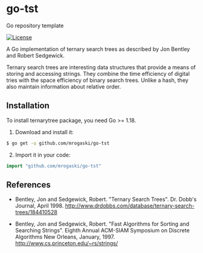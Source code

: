 # go-tst
Go repository template

[![License](http://img.shields.io/badge/license-mit-blue.svg?style=flat)](https://raw.githubusercontent.com/mrogaski/ternarytree/master/LICENSE)

A Go implementation of ternary search trees as described by Jon Bentley and Robert Sedgewick.

Ternary search trees are interesting data structures that provide a means of storing and accessing
strings.  They combine the time efficiency of digital tries with the space efficiency of binary search trees.
Unlike a hash, they also maintain information about relative order.

## Installation

To install ternarytree package, you need Go >= 1.18.

1. Download and install it:

```sh
$ go get -u github.com/mrogaski/go-tst
```

2. Import it in your code:

```go
import "github.com/mrogaski/go-tst"
```

## References

- Bentley, Jon and Sedgewick, Robert.  "Ternary Search Trees".  Dr. Dobb's
  Journal, April 1998. http://www.drdobbs.com/database/ternary-search-trees/184410528

- Bentley, Jon and Sedgewick, Robert.  "Fast Algorithms for Sorting and
  Searching Strings".  Eighth Annual ACM-SIAM Symposium on Discrete Algorithms
  New Orleans, January, 1997.  http://www.cs.princeton.edu/~rs/strings/
